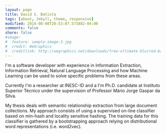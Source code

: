```yaml
---
layout: page
title: David S. Batista
tags: [about, Jekyll, theme, responsive]
modified: 2014-08-08T20:53:07.573882-04:00
comments: false
share: false
#image:
#  feature: sample-image-2.jpg
#  credit: WeGraphics
#  creditlink: http://wegraphics.net/downloads/free-ultimate-blurred-background-pack/
---
```


I'm a software developer with experience in Information Extraction, Information Retrieval, Natural Language Processing and how Machine Learning can be used to solve specific problems from these areas.


Currently I'm a researcher at INESC-ID and a I'm Ph.D. candidate at Instituto Superior Técnico under the supervision of Professor Mário Jorge Gaspar da Silva. 


My thesis deals with semantic relationship extraction from large document collections. My approach consists of using a supervised on-line classifier based on min-hash and locality sensitive hashing. The training data for this classifier is gathered by a bootstrapping approach relying on distributional word representations (i.e. word2vec).

<!--
#Programming Languages
• Java
• Python
• Bash shell scripting

#Databases / Full-Text Search Engines / Graph-Databases / NoSQL
• MySQL
• PostgreSQL
• Apache Lucene / Solr
• Neo4j
• Redis


#Software Tools for NLP, IE, IR and Machine Learning
• Python: Natural Language Toolkit (NLTK), Scikit-Learn, Gensim
• Stanford CoreNLP
• Apache OpenNLP
• LingPipe
-->
